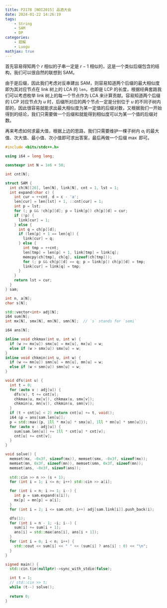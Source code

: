 ```yaml
---
title: P2178 [NOI2015] 品酒大会
date: 2024-01-22 14:26:19
tags: 
    - String
    - SAM
    - DP
categories:
    - 题解
    - Luogu
mathjax: true
---
```


首先容易得知两个 $r$ 相似的子串一定是 $r - 1$ 相似的，这是一个类似后缀包含的结构，我们可以很自然的联想到 SAM。

由于是后缀，因此我们考虑对反串建出 SAM，则容易知道两个后缀的最大相似度即为其对应节点在 link 树上的 LCA 的 `len`，也即是 LCP 的长度，根据经典套路我们可以考虑枚举 link 树上的每一个节点作为 LCA 来计算贡献。容易知道两个后缀的 LCP 对应节点为 $u$ 时，后缀所对应的两个节点一定是分别位于 $u$ 的不同子树内部的，因此很容易就能求出最大相似度为某一定值的后缀对数，又根据我们一开始得到的结论，我们只需要做一个后缀和就能得到相似度可以为某一个值的后缀对数。

再来考虑如何求最大值，根据上边的思路，我们只需要维护一棵子树内 $a_i$ 的最大值、次大值、最小值、次小值即可求出答案，最后再做一个后缀 $\max$ 即可。

```cpp
#include <bits/stdc++.h>

using i64 = long long;

constexpr int N = 1e6 + 50;

int cnt[N];

struct SAM {
  int ch[N][26], len[N], link[N], cnt = 1, lst = 1;
  int expand(char c) {
    int cur = ++cnt, d = c - 'a';
    len[cur] = len[lst] + 1, ::cnt[cur] = 1;
    int p = lst;
    for (; p && !ch[p][d]; p = link[p]) ch[p][d] = cur;
    if (!p) {
      link[cur] = 1;
    } else {
      int q = ch[p][d];
      if (len[p] + 1 == len[q]) {
        link[cur] = q;
      } else {
        int tmp = ++cnt;
        len[tmp] = len[p] + 1, link[tmp] = link[q];
        memcpy(ch[tmp], ch[q], sizeof(ch[tmp]));
        for (; p && ch[p][d] == q; p = link[p]) ch[p][d] = tmp;
        link[cur] = link[q] = tmp;
      }
    }
    return lst = cur;
  }
} sam;

int n, a[N];
char s[N];

std::vector<int> adj[N];
i64 sum[N];
int mx[N], smx[N], mn[N], smn[N];  // `s` stands for `semi`

i64 ans[N];

inline void chkmax(int u, int w) {
  if (w >= mx[u]) smx[u] = mx[u], mx[u] = w;
  else if (w > smx[u]) smx[u] = w;
}
inline void chkmin(int u, int w) {
  if (w <= mn[u]) smn[u] = mn[u], mn[u] = w;
  else if (w < smn[u]) smn[u] = w;
}

void dfs(int u) {
  int t = 0;
  for (auto v : adj[u]) {
    dfs(v), t += cnt[v];
    chkmax(u, mx[v]), chkmax(u, smx[v]);
    chkmin(u, mn[v]), chkmin(u, smn[v]);
  }
  if (t + cnt[u] < 2) return cnt[u] += t, void();
  i64 &p = ans[sam.len[u]];
  p = std::max({p, 1ll * mx[u] * smx[u], 1ll * mn[u] * smn[u]});
  for (auto v : adj[u]) {
    sum[sam.len[u]] += 1ll * cnt[u] * cnt[v];
    cnt[u] += cnt[v];
  }
}

void solve() {
  memset(mx, -0x3f, sizeof(mx)), memset(smx, -0x3f, sizeof(mx));
  memset(mn, 0x3f, sizeof(mn)), memset(smn, 0x3f, sizeof(mn));
  memset(ans, -0x3f, sizeof(ans));
  
  std::cin >> n >> (s + 1);
  for (int i = 1; i <= n; i++) std::cin >> a[i];

  for (int i = n; i >= 1; i--) {
    int p = sam.expand(s[i]);
    mx[p] = mn[p] = a[i];
  }
  for (int i = 2; i <= sam.cnt; i++) adj[sam.link[i]].push_back(i);

  dfs(1);
  for (int i = n - 1; ~i; i--) {
    sum[i] += sum[i + 1];
    ans[i] = std::max(ans[i], ans[i + 1]);
  }
  for (int i = 0; i < n; i++) {
    std::cout << sum[i] << " " << (sum[i] ? ans[i] : 0) << "\n";
  }
}

signed main() {
  std::cin.tie(nullptr)->sync_with_stdio(false);

  int t = 1;
  // std::cin >> t;
  while (t--) solve();
  
  return 0;
}
```
